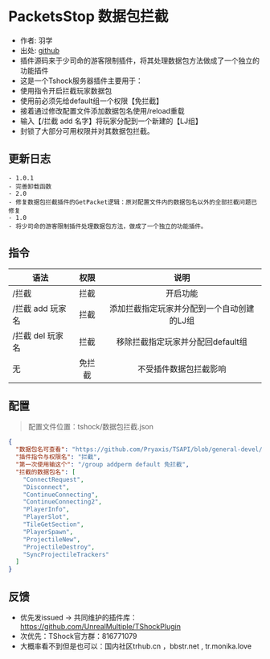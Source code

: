 # PacketsStop 数据包拦截

- 作者: 羽学
- 出处: [github](https://github.com/1242509682/PacketsStop/)
- 插件源码来于少司命的游客限制插件，将其处理数据包方法做成了一个独立的功能插件
- 这是一个Tshock服务器插件主要用于： 
- 使用指令开启拦截玩家数据包  
- 使用前必须先给default组一个权限【免拦截】  
- 接着通过修改配置文件添加数据包名使用/reload重载  
- 输入【/拦截 add 名字】将玩家分配到一个新建的【LJ组】  
- 封锁了大部分可用权限并对其数据包拦截。  
## 更新日志

```
- 1.0.1
- 完善卸载函数
- 2.0
- 修复数据包拦截插件的GetPacket逻辑：原对配置文件内的数据包名以外的全部拦截问题已修复
- 1.0
- 将少司命的游客限制插件处理数据包方法，做成了一个独立的功能插件。
```
## 指令

| 语法           |        权限         |   说明   |
| -------------- | :-----------------: | :------: |
| /拦截 | 拦截   | 开启功能 |
| /拦截 add 玩家名 | 拦截    |添加拦截指定玩家并分配到一个自动创建的LJ组|
| /拦截 del 玩家名 | 拦截    |移除拦截指定玩家并分配回default组|
| 无 | 免拦截   | 不受插件数据包拦截影响 |

## 配置
> 配置文件位置：tshock/数据包拦截.json
```json
{
  "数据包名可查看": "https://github.com/Pryaxis/TSAPI/blob/general-devel/TerrariaServerAPI/TerrariaApi.Server/PacketTypes.cs",
  "插件指令与权限名": "拦截",
  "第一次使用输这个": "/group addperm default 免拦截",
  "拦截的数据包名": [
    "ConnectRequest",
    "Disconnect",
    "ContinueConnecting",
    "ContinueConnecting2",
    "PlayerInfo",
    "PlayerSlot",
    "TileGetSection",
    "PlayerSpawn",
    "ProjectileNew",
    "ProjectileDestroy",
    "SyncProjectileTrackers"
  ]
}
```
## 反馈
- 优先发issued -> 共同维护的插件库：https://github.com/UnrealMultiple/TShockPlugin
- 次优先：TShock官方群：816771079
- 大概率看不到但是也可以：国内社区trhub.cn ，bbstr.net , tr.monika.love
